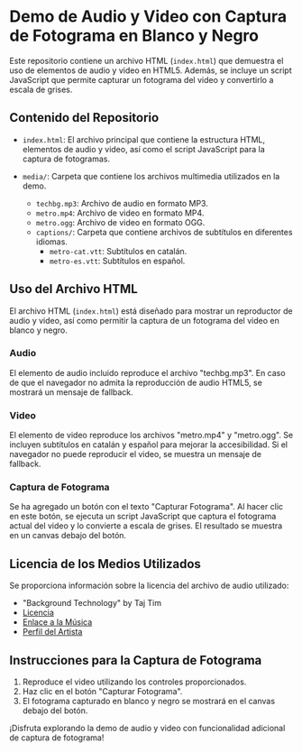 # Demo de Audio y Video con Captura de Fotograma en Blanco y Negro

Este repositorio contiene un archivo HTML (`index.html`) que demuestra el uso de elementos de audio y video en HTML5. Además, se incluye un script JavaScript que permite capturar un fotograma del video y convertirlo a escala de grises.

## Contenido del Repositorio

- `index.html`: El archivo principal que contiene la estructura HTML, elementos de audio y video, así como el script JavaScript para la captura de fotogramas.

- `media/`: Carpeta que contiene los archivos multimedia utilizados en la demo.
  - `techbg.mp3`: Archivo de audio en formato MP3.
  - `metro.mp4`: Archivo de video en formato MP4.
  - `metro.ogg`: Archivo de video en formato OGG.
  - `captions/`: Carpeta que contiene archivos de subtítulos en diferentes idiomas.
    - `metro-cat.vtt`: Subtítulos en catalán.
    - `metro-es.vtt`: Subtítulos en español.

## Uso del Archivo HTML

El archivo HTML (`index.html`) está diseñado para mostrar un reproductor de audio y video, así como permitir la captura de un fotograma del video en blanco y negro.

### Audio

El elemento de audio incluido reproduce el archivo "techbg.mp3". En caso de que el navegador no admita la reproducción de audio HTML5, se mostrará un mensaje de fallback.

### Video

El elemento de video reproduce los archivos "metro.mp4" y "metro.ogg". Se incluyen subtítulos en catalán y español para mejorar la accesibilidad. Si el navegador no puede reproducir el video, se muestra un mensaje de fallback.

### Captura de Fotograma

Se ha agregado un botón con el texto "Capturar Fotograma". Al hacer clic en este botón, se ejecuta un script JavaScript que captura el fotograma actual del video y lo convierte a escala de grises. El resultado se muestra en un canvas debajo del botón.

## Licencia de los Medios Utilizados

Se proporciona información sobre la licencia del archivo de audio utilizado:
- "Background Technology" by Taj Tim
- [Licencia](https://creativecommons.org/licenses/by-nc-nd/4.0/)
- [Enlace a la Música](https://timtaj.com/royalty-free-music/background-technology)
- [Perfil del Artista](https://freemusicarchive.org/music/timtaj/contact)

## Instrucciones para la Captura de Fotograma

1. Reproduce el video utilizando los controles proporcionados.
2. Haz clic en el botón "Capturar Fotograma".
3. El fotograma capturado en blanco y negro se mostrará en el canvas debajo del botón.

¡Disfruta explorando la demo de audio y video con funcionalidad adicional de captura de fotograma!

